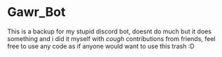 # Gawr_Bot
This is a backup for my stupid discord bot, doesnt do much but it does something and i did it myself with *cough* contributions from friends, feel free to use any code as if anyone would want to use this trash :D
